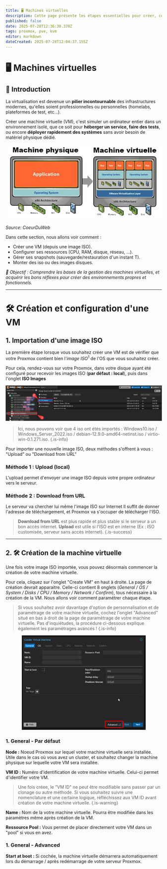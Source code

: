 ```yaml
---
title: 🖥️ Machines virtuelles
description: Cette page présente les étapes essentielles pour créer, configurer et gérer des machines virtuelles dans un environnement de virtualisation.
published: false
date: 2025-07-28T12:36:30.370Z
tags: proxmox, pve, kvm
editor: markdown
dateCreated: 2025-07-28T12:04:37.155Z
---
```


# 🖥️ Machines virtuelles
## 📌 Introduction 

La virtualisation est devenue un **pilier incontournable** des infrastructures modernes, qu'elles soient professionnelles ou personnelles (homelabs, plateformes de test, etc...).

Créer une machine virtuelle (VM), c'est simuler un ordinateur entier dans un environnement isolé, que ce soit pour **héberger un service, faire des tests**, ou encore **déployer rapidement des systèmes** sans avoir besoin de matériel physique dédié.
<center>
<img src="/schema-virtualisation.png")>
</center>

*Source:  CoeurDuWeb*

Dans cette section, nous allons voir comment : 

* Créer une VM (depuis une image ISO).
* Configurer ses ressources (CPU, RAM, disque, réseau, ...).
* Gérer ses snapshots (sauvegarde/restauration d'un instant T).
* Monter des iso ou des images disques.

*🎯 Objectif : Comprendre les bases de la gestion des machines virtuelles, et acquérir les bons réflexes pour créer des environnements propres et fonctionnels.*

---

# 🛠️ Création et configuration d'une VM

## 1. Importation d'une image ISO

La première étape lorsque vous souhaitez créer une VM est de vérifier que votre Proxmox contient bien l'*image ISO*$^1$ de l'OS que vous souhaitez créer.

Pour cela, rendez-vous sur votre Proxmox, dans votre disque ayant été configuré pour recevoir les images ISO (**par défaut : local**), puis dans l'onglet **ISO Images**

<center>
<img src="/access_iso_list_pve.png")>
</center>

> Ici, nous pouvons voir que 4 iso ont étés importés : Windows10.iso / Windows_Server_2022.iso / debian-12.9.0-amd64-netinst.iso / virtio-win-0.1.271.iso.
{.is-info}

Pour importer une nouvelle image ISO, deux méthodes s'offrent à vous : "Upload" ou "Download from URL"

### Méthode 1 : Upload (local)

L'upload permet d'envoyer une image ISO depuis votre propre ordinateur vers le serveur.

### Méthode 2 : Download from URL

Le serveur va chercher lui même l'image ISO sur Internet
Il suffit de donner l'adresse de téléchargement, et Proxmox va s'occuper de télécharger l'ISO.

> **Download from URL** est plus rapide et plus stable si le serveur a un bon accès internet.
> **Upload** est utile si l'ISO est en interne (Ex : ISO customisée, serveur sans accès internet).
{.is-success}

---

## 2. 🛠️ Création de la machine virtuelle

Une fois votre image ISO importée, vous pouvez désormais commencer la création de votre machine virtuelle.

Pour cela, cliquez sur l'onglet "Create VM" en haut à droite. La page de création devrait apparaitre. Celle-ci contient 8 onglets (*General / OS / System / Disks / CPU / Memory / Network / Confirm*), tous nécessaire à la création de la VM. Nous allons voir comment paramétrer chaque étape.

> Si vous souhaitez avoir davantage d'option de personnalisation et de paramétrage de votre machine virtuelle, cochez l'onglet "Advanced" situé en bas à droit de la page de paramétrage de votre machine virtuelle. Pas d'inquiétudes, la procédure ci-dessous explique également les paramétrages avancés !
{.is-info}

<center>
<img src="/active_advanced_settings_vmsetup_proxmox.png" width="400">
</center>

### 1. General - Par défaut

**Node :** Noeud Proxmox sur lequel votre machine virtuelle sera installée. Utile dans le cas où vous avez un cluster, et souhaitez changer la machine physique sur lequelle votre VM sera installée.

**VM ID :** Numéro d'identification de votre machine virtuelle. Celui-ci permet d'identifier votre VM.
> Une fois créee, le "VM ID" ne peut être modifiable sans passer par un clonage ou autre méthode. Si vous souhaitez suivre une nomenclature et une certaine logique, réfléchissez aux VM ID avant création de votre machine virtuelle.
{.is-warning}

**Name :** Nom de la votre machine virtuelle. Pourra être modifiée dans les paramètres même après création de la VM.

**Ressource Pool :** Vous permet de placer directement votre VM dans un "pool" si vous en avez.

### 1. General - Advanced

**Start at boot :** Si cochée, la machine virtuelle démarrera automatiquement lors du démarrage / après redémarrage de votre serveur Proxmox.












